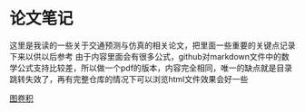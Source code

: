# 论文笔记
这里是我读的一些关于交通预测与仿真的相关论文，把里面一些重要的关键点记录下来以供以后参考
由于内容里面会有很多公式，github对markdown文件中的数学公式支持比较差，所以做一个pdf的版本，内容完全相同，唯一的缺点就是目录跳转失效了，再有完整仓库的情况下可以浏览html文件效果会好一些

[图卷积](GCN/note.pdf)